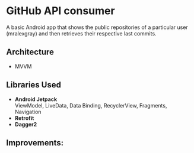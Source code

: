 # GitHub API consumer
A basic Android app that shows the public repositories of a particular user (mralexgray) and then 
retrieves their respective last commits.

## Architecture
- MVVM

## Libraries Used
- **Android Jetpack**  
  ViewModel, LiveData, Data Binding, RecyclerView, Fragments, Navigation
- **Retrofit**
- **Dagger2**

## Improvements: